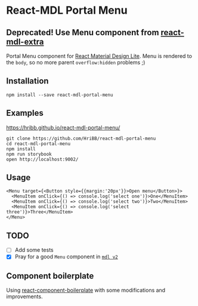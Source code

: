 # React-MDL Portal Menu

## Deprecated! Use Menu component from [react-mdl-extra](https://github.com/HriBB/react-mdl-extra)

Portal Menu component for [React Material Design Lite](https://github.com/tleunen/react-mdl).
Menu is rendered to the `body`, so no more parent `overflow:hidden` problems ;)

## Installation

```
npm install --save react-mdl-portal-menu
```

## Examples

https://hribb.github.io/react-mdl-portal-menu/

```
git clone https://github.com/HriBB/react-mdl-portal-menu
cd react-mdl-portal-menu
npm install
npm run storybook
open http://localhost:9002/
```

## Usage

```
<Menu target={<Button style={{margin:'20px'}}>Open menu</Button>}>
  <MenuItem onClick={() => console.log('select one')}>One</MenuItem>
  <MenuItem onClick={() => console.log('select two')}>Two</MenuItem>
  <MenuItem onClick={() => console.log('select three')}>Three</MenuItem>
</Menu>
```

## TODO

- [ ] Add some tests
- [x] Pray for a good `Menu` component in [`mdl v2`](https://github.com/google/material-design-lite/issues/4475)

## Component boilerplate

Using [react-component-boilerplate](https://github.com/ritz078/react-component-boilerplate)
with some modifications and improvements.
